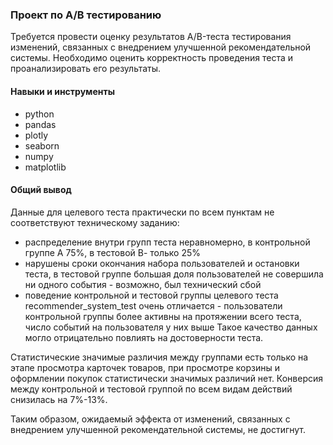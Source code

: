 ### Проект по А/В тестированию

Требуется провести оценку результатов A/B-теста тестирования изменений, связанных с внедрением улучшенной рекомендательной системы. Необходимо оценить корректность проведения теста и проанализировать его результаты.

#### Навыки и инструменты
- python
- pandas
- plotly
- seaborn
- numpy
- matplotlib
#### Общий вывод
Данные для целевого теста практически по всем пунктам не соответствуют техническому заданию:  
- распределение внутри групп теста неравномерно, в контрольной группе  А 75%, в тестовой В- только 25%
- нарушены сроки окончания набора пользователей и остановки теста, в тестовой группе большая доля пользователей не совершила ни одного события - возможно, был технический сбой 
- поведение контрольной и тестовой группы целевого теста recommender_system_test очень отличается - пользователи контрольной группы более активны на протяжении всего теста, число событий на пользователя у них выше
Такое качество данных могло отрицательно повлиять на достоверности теста.

Статистические значимые различия между группами есть только на этапе просмотра карточек товаров,  при просмотре корзины и оформлении покупок  статистически значимых различий нет. Конверсия  между контрольной и тестовой группой по всем видам действий снизилась на 7%-13%.

Таким образом, ожидаемый эффекта от  изменений, связанных с внедрением улучшенной рекомендательной системы, не достигнут.

